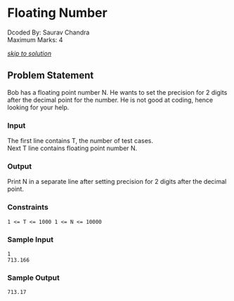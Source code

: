 # Floating Number
Dcoded By: Saurav Chandra \
Maximum Marks: 4

[*skip to solution*](https://github.com/omdo/Dcoder-Challenges-Write-Ups/blob/master/Easy/Floating%20Number/solution.md)

## Problem Statement
Bob has a floating point number N. He wants to set the precision for 2 digits after the decimal point for the number. He is not good at coding, hence looking for your help.

### Input
The first line contains T, the number of test cases.\
Next T line contains floating point number N.

### Output
Print N in a separate line after setting precision for 2 digits after the decimal point.

### Constraints
```
1 <= T <= 1000 1 <= N <= 10000
```

### Sample Input
```
1
713.166
```
### Sample Output
```
713.17
```